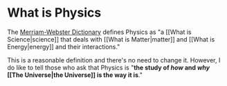 # What is Physics

The [Merriam-Webster Dictionary](https://www.merriam-webster.com/dictionary/physics) defines Physics as "a [[What is Science|science]] that deals with [[What is Matter|matter]] and [[What is Energy|energy]] and their interactions."

This is a reasonable definition and there's no need to change it. However, I do like to tell those who ask that Physics is "**the study of *how* and *why* [[The Universe|the Universe]] is the way it is**."